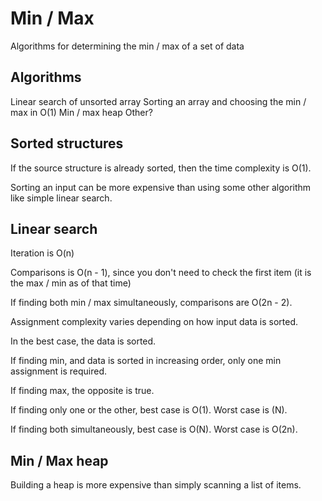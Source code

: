 Min / Max
=========
Algorithms for determining the min / max of a set of data

Algorithms
----------
Linear search of unsorted array
Sorting an array and choosing the min / max in O(1)
Min / max heap
Other?

Sorted structures
-----------------
If the source structure is already sorted, then the time complexity is O(1).

Sorting an input can be more expensive than using some other algorithm like simple linear search.

Linear search
-------------

Iteration is O(n)

Comparisons is O(n - 1), since you don't need to check the first item (it is the max / min as of that time)

If finding both min / max simultaneously, comparisons are O(2n - 2).


Assignment complexity varies depending on how input data is sorted.

In the best case, the data is sorted.

If finding min, and data is sorted in increasing order, only one min  assignment is required.

If finding max, the opposite is true.

If finding only one or the other, best case is O(1).  Worst case is (N).

If finding both simultaneously, best case is O(N).  Worst case is O(2n).



Min / Max heap
--------------
Building a heap is more expensive than simply scanning a list of items.  